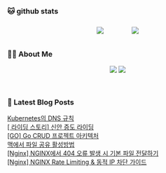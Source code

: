 
###  🐱 github stats  

<div id="main" align="center">
    <img src="https://github-readme-stats.vercel.app/api?username=peterica&count_private=true&show_icons=true&theme=radical"
        style="height: auto; margin-left: 20px; margin-right: 20px; padding: 10px;"/>
    <img src="https://github-readme-stats.vercel.app/api/top-langs/?username=peterica&layout=compact"   
        style="height: auto; margin-left: 20px; margin-right: 20px; padding: 10px;"/>
</div>

###  💁‍♀️ About Me  
<p align="center">
    <a href="https://peterica.tistory.com/"><img src="https://img.shields.io/badge/Blog-FF5722?style=flat-square&logo=Blogger&logoColor=white"/></a>
    <a href="mailto:ilovefran.ofm@gmail.com"><img src="https://img.shields.io/badge/Gmail-d14836?style=flat-square&logo=Gmail&logoColor=white&link=ilovefran.ofm@gmail.com"/></a>
</p>

<br>

### 📕 Latest Blog Posts   

<a href ="https://peterica.tistory.com/931"> Kubernetes의 DNS 규칙 </a> <br>
<a href ="https://peterica.tistory.com/930"> [ 라이딩 스토리] 신안 증도 라이딩 </a> <br>
<a href ="https://peterica.tistory.com/928"> [GO] Go CRUD 프로젝트 아키텍처 </a> <br>
<a href ="https://peterica.tistory.com/558"> 맥에서 파일 공유 활성방법 </a> <br>
<a href ="https://peterica.tistory.com/925"> [Nginx] NGINX에서 404 오류 발생 시 기본 파일 전달하기 </a> <br>
<a href ="https://peterica.tistory.com/924"> [Nginx] NGINX Rate Limiting &amp; 동적 IP 차단 가이드 </a> <br>
